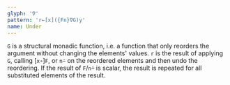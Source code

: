 ```yaml
---
glyph: '⍢'
pattern: 'r←[x]({Fn}⍢G)y'
name: Under
---
```


`G` is a structural monadic function, i.e. a function that only reorders the argument without changing the elements' values. `r` is the result of applying `G`, calling \[`x∘`\]`F`, or `n⍨` on the reordered elements and then undo the reordering. If the result of `F`/`n⍨` is scalar, the result is repeated for all substituted elements of the result.